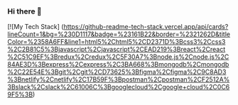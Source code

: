 ### Hi there 👋

<!--
**AntoniaGranit/AntoniaGranit** is a ✨ _special_ ✨ repository because its `README.md` (this file) appears on your GitHub profile.

Here are some ideas to get you started:

- 🔭 I’m currently working on ...
- 🌱 I’m currently learning ...
- 👯 I’m looking to collaborate on ...
- 🤔 I’m looking for help with ...
- 💬 Ask me about ...
- 📫 How to reach me: ...
- 😄 Pronouns: ...
- ⚡ Fun fact: ...
-->

[![My Tech Stack]
(https://github-readme-tech-stack.vercel.app/api/cards?lineCount=1&bg=%230D1117&badge=%23161B22&border=%2321262D&titleColor=%2358A6FF&line1=html5%2Chtml5%2CD2371D%3Bcss3%2Ccss3%2C2B81C5%3Bjavascript%2Cjavascript%2CEAD219%3Breact%2Creact%2C51C9EF%3Bredux%2Credux%2C5F30A7%3Bnode.js%2Cnode.js%2C84AE3D%3Bexpress%2Cexpress%2C3BA668%3Bmongodb%2Cmongodb%2C22E54E%3Bgit%2Cgit%2CD73625%3Bfigma%2Cfigma%2C9C8AD3%3Bnetlify%2Cnetlify%2C17B59F%3Bpostman%2Cpostman%2CF2512A%3Bslack%2Cslack%2C61006C%3Bgooglecloud%2Cgoogle+cloud%2C0C69F5%3B)
